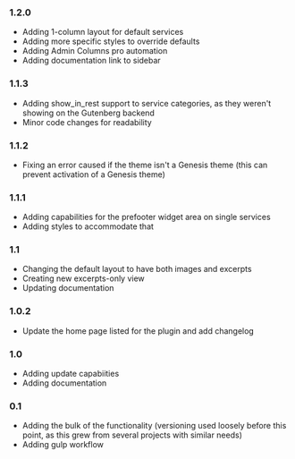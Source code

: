 ### 1.2.0
* Adding 1-column layout for default services
* Adding more specific styles to override defaults
* Adding Admin Columns pro automation
* Adding documentation link to sidebar

### 1.1.3
* Adding show_in_rest support to service categories, as they weren't showing on the Gutenberg backend
* Minor code changes for readability

### 1.1.2
* Fixing an error caused if the theme isn't a Genesis theme (this can prevent activation of a Genesis theme)

### 1.1.1
* Adding capabilities for the prefooter widget area on single services
* Adding styles to accommodate that

### 1.1
* Changing the default layout to have both images and excerpts
* Creating new excerpts-only view
* Updating documentation

### 1.0.2
* Update the home page listed for the plugin and add changelog

### 1.0
* Adding update capabiities
* Adding documentation

### 0.1
* Adding the bulk of the functionality (versioning used loosely before this point, as this grew from several projects with similar needs)
* Adding gulp workflow
